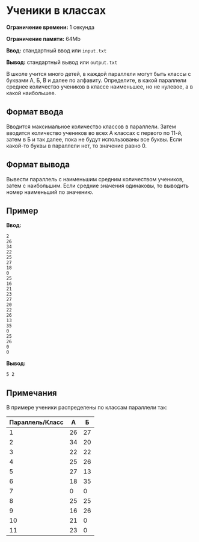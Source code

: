 # Ученики в классах

**Ограничение времени:** 1 секунда

**Ограничение памяти:** 64Mb

**Ввод:** стандартный ввод или `input.txt`

**Вывод:** стандартный вывод или `output.txt`

В школе учится много детей, в каждой параллели могут быть классы с буквами А, Б, В и далее по алфавиту. Определите, в какой параллели среднее количество учеников в классе наименьшее, но не нулевое, а в какой наибольшее.

## Формат ввода

Вводится максимальное количество классов в параллели. Затем вводится количество учеников во всех А классах с первого по 11-й, затем в Б и так далее, пока не будут использованы все буквы. Если какой-то буквы в параллели нет, то значение равно 0.

## Формат вывода

Вывести параллель с наименьшим средним количеством учеников, затем с наибольшим. Если средние значения одинаковы, то выводить номер наименьший по значению.

## Пример

**Ввод:**
```
2
26
34
22
25
27
18
0
25
16
21
23
27
20
22
26
13
35
0
25
26
0
0
```

**Вывод:**
```
5 2
```

## Примечания

В примере ученики распределены по классам параллели так:

| Параллель/Класс | А   | Б   |
|-------------------|-----|-----|
| 1                 | 26  | 27  |
| 2                 | 34  | 20  |
| 3                 | 22  | 22  |
| 4                 | 25  | 26  |
| 5                 | 27  | 13  |
| 6                 | 18  | 35  |
| 7                 | 0   | 0   |
| 8                 | 25  | 25  |
| 9                 | 16  | 26  |
| 10                | 21  | 0   |
| 11                | 23  | 0   |